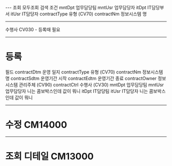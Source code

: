 --- 조회 모두조회
검색 조건
mntDpt 업무담당팀
mntUsr 업무담당자
itDpt IT담당부서
itUsr IT담당자
contractType 유형 (CV70)
contractNm 정보시스템 명

----
수행사 CV030 - 등록때 필요
****
# 등록

필드
contractDtm 운영 일지
contractType 유형 (CV70)
contractNm 정보시스템 명
contractSdtm 운영기간 시작
contractEdtm 운영기간 종료
contractOwner 정보시스템 관리주체 (CV90)
contractCtrl 수행사 (CV30)
mntDpt 업무담당팀
mntUsr 업무담당자 니는 콤보박스인데 값이 뭐니
itDpt IT담당팀
itUsr IT담당자 니는 콤보박스인데 값이 뭐니

--- 
# 수정 CM14000

---
# 조회 디테일 CM13000